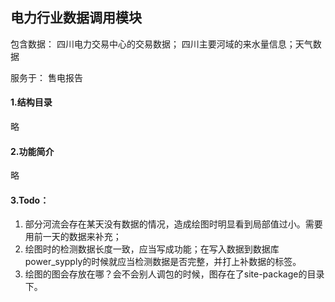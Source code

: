 ##  电力行业数据调用模块

包含数据：  四川电力交易中心的交易数据； 四川主要河域的来水量信息；天气数据

服务于：  售电报告


#### 1.结构目录
略
#### 2.功能简介
略

#### 3.Todo：
1. 部分河流会存在某天没有数据的情况，造成绘图时明显看到局部值过小。需要用前一天的数据来补充；
2. 绘图时的检测数据长度一致，应当写成功能；在写入数据到数据库power_sypply的时候就应当检测数据是否完整，并打上补数据的标签。
3. 绘图的图会存放在哪？会不会别人调包的时候，图存在了site-package的目录下。




